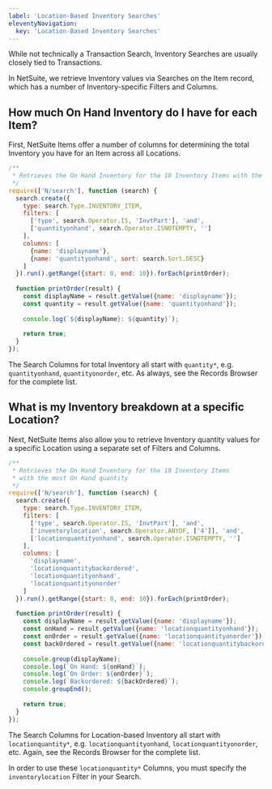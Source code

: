 ```yaml
---
label: 'Location-Based Inventory Searches'
eleventyNavigation:
  key: 'Location-Based Inventory Searches'
---
```


While not technically a Transaction Search, Inventory Searches are usually closely tied to Transactions.

In NetSuite, we retrieve Inventory values via Searches on the Item record, which has a number of Inventory-specific 
Filters and Columns.

## How much On Hand Inventory do I have for each Item?

First, NetSuite Items offer a number of columns for determining the total Inventory you have for an Item across all 
Locations.

```javascript
/**
 * Retrieves the On Hand Inventory for the 10 Inventory Items with the most On Hand quantity
 */
require(['N/search'], function (search) {
  search.create({
    type: search.Type.INVENTORY_ITEM,
    filters: [
      ['type', search.Operator.IS, 'InvtPart'], 'and',
      ['quantityonhand', search.Operator.ISNOTEMPTY, '']
    ],
    columns: [
      {name: 'displayname'},
      {name: 'quantityonhand', sort: search.Sort.DESC}
    ]
  }).run().getRange({start: 0, end: 10}).forEach(printOrder);
  
  function printOrder(result) {
    const displayName = result.getValue({name: 'displayname'});
    const quantity = result.getValue({name: 'quantityonhand'});
    
    console.log(`${displayName}: ${quantity}`);
    
    return true;
  }
});
```

The Search Columns for total Inventory all start with `quantity*`, e.g. `quantityonhand`, `quantityonorder`, etc. As 
always, see the Records Browser for the complete list.

## What is my Inventory breakdown at a specific Location?

Next, NetSuite Items also allow you to retrieve Inventory quantity values for a specific Location using a separate 
set of Filters and Columns.

```javascript
/**
 * Retrieves the On Hand Inventory for the 10 Inventory Items
 * with the most On Hand quantity
 */
require(['N/search'], function (search) {
  search.create({
    type: search.Type.INVENTORY_ITEM,
    filters: [
      ['type', search.Operator.IS, 'InvtPart'], 'and',
      ['inventorylocation', search.Operator.ANYOF, ['4']], 'and',
      ['locationquantityonhand', search.Operator.ISNOTEMPTY, '']
    ],
    columns: [
      'displayname',
      'locationquantitybackordered',
      'locationquantityonhand',
      'locationquantityonorder'
    ]
  }).run().getRange({start: 0, end: 10}).forEach(printOrder);
  
  function printOrder(result) {
    const displayName = result.getValue({name: 'displayname'});
    const onHand = result.getValue({name: 'locationquantityonhand'});
    const onOrder = result.getValue({name: 'locationquantityonorder'});
    const backOrdered = result.getValue({name: 'locationquantitybackordered'});
    
    console.group(displayName);
    console.log(`On Hand: ${onHand}`);
    console.log(`On Order: ${onOrder}`);
    console.log(`Backordered: ${backOrdered}`);
    console.groupEnd();
    
    return true;
  }
});
```

The Search Columns for Location-based Inventory all start with `locationquantity*`, e.g. `locationquantityonhand`, 
`locationquantityonorder`, etc. Again, see the Records Browser for the complete list.

In order to use these `locationquantity*` Columns, you must specify the `inventorylocation` Filter in your Search.
